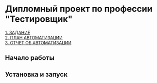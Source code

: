 # Дипломный проект по профессии "Тестировщик" #
[1. ЗАДАНИЕ](https://github.com/netology-code/qa-diploma/blob/master/README.md)  
[2. ПЛАН АВТОМАТИЗАЦИИ](https://github.com/PershikovAlex/Diplom/blob/main/documents/Plan.md)  
[3. ОТЧЕТ ОБ АВТОМАТИЗАЦИИ](https://github.com/PershikovAlex/Diplom/blob/main/documents/Summary.md)
## Начало работы ##
## Установка и запуск ##